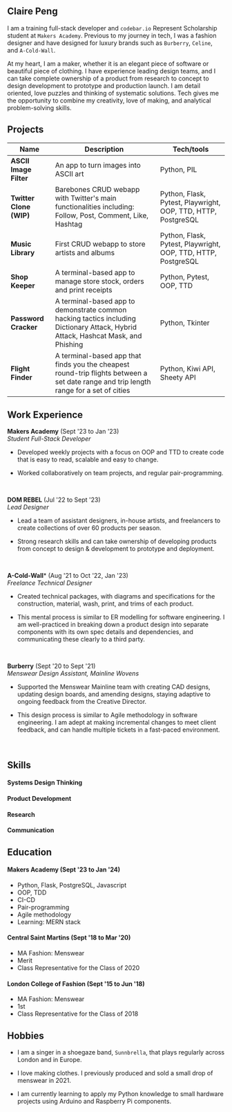 ## Claire Peng

<!-- A sentence about who and what you are. Then a sentence about what you've achieved. And then a sentence about what excites you about tech. -->

I am a training full-stack developer and `codebar.io` Represent Scholarship student at `Makers Academy`. Previous to my journey in tech, I was a fashion designer and have designed for luxury brands such as `Burberry`, `Celine`, and `A-Cold-Wall`. 

At my heart, I am a maker, whether it is an elegant piece of software or beautiful piece of clothing. I have experience leading design teams, and I can take complete ownership of a product from research to concept to design development to prototype and production launch. I am detail oriented, love puzzles and thinking of systematic solutions. Tech gives me the opportunity to combine my creativity, love of making, and analytical problem-solving skills.

## Projects

| Name                        | Description                   | Tech/tools                  |
| ----------------------------| ----------------------------- | --------------------------- |
| **ASCII Image Filter**      | An app to turn images into ASCII art | Python, PIL     |
| **Twitter Clone (WIP)** | Barebones CRUD webapp with Twitter's main functionalities including: Follow, Post, Comment, Like, Hashtag | Python, Flask, Pytest, Playwright, OOP, TTD, HTTP, PostgreSQL |
| **Music Library**           | First CRUD webapp to store artists and albums | Python, Flask, Pytest, Playwright, OOP, TTD, HTTP, PostgreSQL |
| **Shop Keeper**| A terminal-based app to manage store stock, orders and print receipts | Python, Pytest, OOP, TTD |
| **Password Cracker** | A terminal-based app to demonstrate common hacking tactics including Dictionary Attack, Hybrid Attack, Hashcat Mask, and Phishing | Python, Tkinter |
| **Flight Finder** | A terminal-based app that finds you the cheapest round-trip flights between a set date range and trip length range for a set of cities | Python, Kiwi API, Sheety API |

## Work Experience

**Makers Academy** (Sept '23 to Jan '23)  
_Student Full-Stack Developer_

- Developed weekly projects with a focus on OOP and TTD to create code that is easy to read, scalable and easy to change.

- Worked collaboratively on team projects, and regular pair-programming.

<br>

**DOM REBEL** (Jul '22 to Sept '23)  
_Lead Designer_

- Lead a team of assistant designers, in-house artists, and freelancers to create collections of over 60 products per season. 
<!-- - From my involvement, the brand has gained `Selfridges` and `Harrods` among their stockists. -->
- Strong research skills and can take ownership of developing products from concept to design & development to prototype and deployment.
<!-- - Sensitivity towards design, excellent research skills for what is sticky and eye for cultural trends -->
<br>

**A-Cold-Wall*** (Aug '21 to Oct '22, Jan '23)  
_Freelance Technical Designer_

- Created technical packages, with diagrams and specifications for the construction, material, wash, print, and trims of each product.

- This mental process is similar to ER modelling for software engineering. I am well-practiced in breaking down a product design into separate components with its own spec details and dependencies, and communicating these clearly to a third party.

<br>

**Burberry** (Sept '20 to Sept '21)  
_Menswear Design Assistant, Mainline Wovens_

- Supported the Menswear Mainline team with creating CAD designs, updating design boards, and amending designs, staying adaptive to ongoing feedback from the Creative Director.

- This design process is similar to Agile methodology in software engineering. I am adept at making incremental changes to meet client feedback, and can handle multiple tickets in a fast-paced environment.

<br>

## Skills

<!-- Your previous experience is really important. You will need to make it really clear to someone who has not worked in your field before exactly how your experience will be useful in software development.

Consider skills relevent to software development. Then consider projects you've worked on before Makers that you feel proud of and/or you think are relevent to technology. Good examples clearly explain the impact you've had.  -->

<!-- 
- I achieved A during my work at B (job, or otherwise)
- I contributed to the growth of X while doing Y (job, or otherwise)
- I built this, made this, broke this, fixed this, etc.
- A link to some on-line evidence (blogs, videos, articles, etc.) -->

#### Systems Design Thinking
<!-- TODO -->

#### Product Development
<!-- TODO -->

#### Research
<!-- TODO -->

#### Communication
<!-- TODO -->

## Education

#### Makers Academy (Sept '23 to Jan '24)
<!-- TODO: Description -->
- Python, Flask, PostgreSQL, Javascript
- OOP, TDD
- CI-CD
- Pair-programming
- Agile methodology
- Learning: MERN stack

#### Central Saint Martins (Sept '18 to Mar '20)

- MA Fashion: Menswear
- Merit
- Class Representative for the Class of 2020

#### London College of Fashion (Sept '15 to Jun '18)

- MA Fashion: Menswear
- 1st
- Class Representative for the Class of 2018

## Hobbies

- I am a singer in a shoegaze band, `Sunnbrella`, that plays regularly across London and in Europe.

- I love making clothes. I previously produced and sold a small drop of menswear in 2021.

- I am currently learning to apply my Python knowledge to small hardware projects using Arduino and Raspberry Pi components.